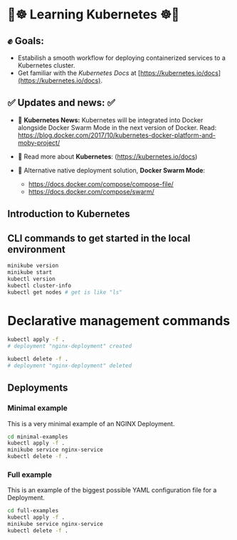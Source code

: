 # 🐳☸️ Learning Kubernetes ☸️🐳

## ✊ Goals:

- Estabilish a smooth workflow for deploying containerized services to a Kubernetes cluster.
- Get familiar with the *Kubernetes Docs* at [https://kubernetes.io/docs](https://kubernetes.io/docs).

## ✅ Updates and news: ✅

- 🎉 **Kubernetes News:** Kubernetes will be integrated into Docker alongside Docker Swarm Mode in the next version of Docker. Read: <https://blog.docker.com/2017/10/kubernetes-docker-platform-and-moby-project/>

- 📖 Read more about **Kubernetes**:
(https://kubernetes.io/docs)

- 🐳 Alternative native deployment solution, **Docker Swarm Mode**:
  * <https://docs.docker.com/compose/compose-file/>
  * <https://docs.docker.com/compose/swarm/>

## Introduction to Kubernetes

## CLI commands to get started in the local environment

```sh
minikube version
minikube start
kubectl version
kubectl cluster-info
kubectl get nodes # get is like "ls"
```

# Declarative management commands

```sh
kubectl apply -f .
# deployment "nginx-deployment" created

kubectl delete -f .
# deployment "nginx-deployment" deleted
```

## Deployments

### Minimal example

This is a very minimal example of an NGINX Deployment.

```sh
cd minimal-examples
kubectl apply -f .
minikube service nginx-service
kubectl delete -f .
```

### Full example

This is an example of the biggest possible YAML configuration file for a Deployment.

```sh
cd full-examples
kubectl apply -f .
minikube service nginx-service
kubectl delete -f .
```

